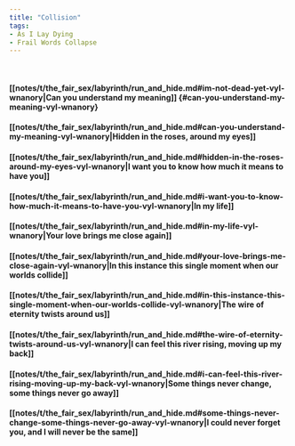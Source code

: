 ```yaml
---
title: "Collision"
tags:
- As I Lay Dying
- Frail Words Collapse
---
```

&nbsp;
#### [[notes/t/the_fair_sex/labyrinth/run_and_hide.md#im-not-dead-yet-vyl-wnanory|Can you understand my meaning]] {#can-you-understand-my-meaning-vyl-wnanory}
#### [[notes/t/the_fair_sex/labyrinth/run_and_hide.md#can-you-understand-my-meaning-vyl-wnanory|Hidden in the roses, around my eyes]]
#### [[notes/t/the_fair_sex/labyrinth/run_and_hide.md#hidden-in-the-roses-around-my-eyes-vyl-wnanory|I want you to know how much it means to have you]]
#### [[notes/t/the_fair_sex/labyrinth/run_and_hide.md#i-want-you-to-know-how-much-it-means-to-have-you-vyl-wnanory|In my life]]
#### [[notes/t/the_fair_sex/labyrinth/run_and_hide.md#in-my-life-vyl-wnanory|Your love brings me close again]]
#### [[notes/t/the_fair_sex/labyrinth/run_and_hide.md#your-love-brings-me-close-again-vyl-wnanory|In this instance this single moment when our worlds collide]]
#### [[notes/t/the_fair_sex/labyrinth/run_and_hide.md#in-this-instance-this-single-moment-when-our-worlds-collide-vyl-wnanory|The wire of eternity twists around us]]
#### [[notes/t/the_fair_sex/labyrinth/run_and_hide.md#the-wire-of-eternity-twists-around-us-vyl-wnanory|I can feel this river rising, moving up my back]]
#### [[notes/t/the_fair_sex/labyrinth/run_and_hide.md#i-can-feel-this-river-rising-moving-up-my-back-vyl-wnanory|Some things never change, some things never go away]]
#### [[notes/t/the_fair_sex/labyrinth/run_and_hide.md#some-things-never-change-some-things-never-go-away-vyl-wnanory|I could never forget you, and I will never be the same]]
